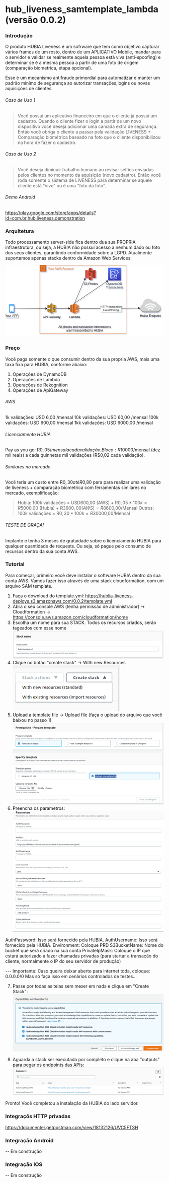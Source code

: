 # hub_liveness_samtemplate_lambda (versão 0.0.2)

### Introdução

O produto HUBIA Liveness é um sofrware que tem como objetivo capturar vários frames de um rosto, dentro de um APLICATIVO Mobile, mandar para o servidor e validar se realmente aquela pessoa está viva (anti-spoofing) e determinar se é a mesma pessoa a partir de uma foto de origem (comparação biometrica, etapa opcional).

Esse é um mecanismo antifraude primordial para automatizar e manter um padrão minímo de segurança ao autorizar transações,logins ou novas aquisições de clientes.

###### Caso de Uso 1
> Você possui um aplicativo financeiro em que o cliente já possui um cadastro.
Quando o cliente fizer o login a partir de um novo dispositivo você deseja adicionar uma camada 
extra de segurança. Então você obriga o cliente a passar pela validação LIVENESS + Comparação biométrica 
baseado na foto que o cliente disponibilizou na hora de fazer o cadastro.

###### Caso de Uso 2
> Você deseja diminuir trabalho humano ao revisar selfies enviadas pelos clientes no momento da aquisição (novo cadastro).
Então você roda somente o sistema de LIVENESS para determinar se aquele cliente está "vivo" ou é uma "foto da foto".

###### Demo Android
https://play.google.com/store/apps/details?id=com.br.hub.liveness.demonstration

### Arquitetura
Todo processamento server-side fica dentro dua sua PROPRIA infraestrutura, ou seja, a HUBIA não possui acesso a nenhum dado ou foto dos seus clientes, garantindo conformidade sobre a LGPD.
Atualmente suportamos apenas stacks dentro da Amazon Web Services:

![Desenho Arquitetura](/images/hubia_liveness_lambda.png)

### Preço
Você paga somente o que consumir dentro da sua propria AWS, mais uma taxa fixa para HUBIA, conforme abaixo:

1. Operações de DynamoDB
2. Operações de Lambda
3. Operações de Rekognition
4. Operações de ApiGateway

###### AWS
1k   validações: USD 6,00    /mensal
10k  validações: USD 60,00   /mensal
100k validações: USD 600,00  /mensal
1kk  validações: USD 6000,00 /mensal

###### Licenciamento HUBIA
Pay as you go: R$0,05/mensal a cada validação.
Bloco: R$10000/mensal (dez mil reais) a cada quinhetas mil validações (R$0,02 cada validação).

###### Similares no mercado
Você teria um custo entre R$0,30 até R$0,80 para para realizar uma validação de liveness + comparação biometrica com ferramentas similares no mercado, exemplificação:

> Hubia: 100k validações  = USD600,00 (AWS) + R$0,05 * 100k =  R$5000,00 (Hubia) + R$3600,00 (AWS) = R$8600,00/Mensal
> Outros: 100k validações = R$0,30 * 100k = R$30000,00/Mensal

###### TESTE DE GRAÇA!
Implante e tenha 3 meses de gratuidade sobre o licenciamento HUBIA para qualquer quantidade de requests.
Ou seja, só pague pelo consumo de recursos dentro da sua conta AWS.

### Tutorial
Para começar, primeiro você deve instalar o software HUBIA dentro da sua conta AWS. Vamos fazer isso através de uma stack cloudformation, com um arquivo SAM template.

1. Faça o download do template.yml: https://hublia-liveness-deploys.s3.amazonaws.com/0.0.2/template.yml
2. Abra o seu console AWS (tenha permissão de administrador) -> Cloudformation -> https://console.aws.amazon.com/cloudformation/home
3. Escolha um nome para sua STACK. Todos os recursos criados, serão tageados com esse nome
![](/images/tuto-cf-create4.png)
4. Clique no botão "create stack" -> With new Resources 
![](/images/tuto-cf-create1.png)
5. Upload a template file -> Upload file (faça o upload do arquivo que você baixou no passo 1)
![](/images/tuto-cf-create2.png)
6. Preencha os parametros:
![](/images/tuto-cf-create3.png)

AuthPassword: Isso será fornecido pela HUBIA.
AuthUsername: Isso será fornecido pela HUBIA.
Environment: Coloque PRD
S3BucketName: Nome do bucket que será criado na sua conta
PrivateIpMask: Coloque o IP que estará autorizado a fazer chamadas privadas (para startar a transação do cliente, normalmente o IP do seu servidor de produção) 

--- Importante:
Caso queira deixar aberto para internet toda, coloque: 0.0.0.0/0
Mas só faça isso em cenários controlados de testes...

7. Passe por todas as telas sem mexer em nada e clique em "Create Stack":
![](/images/tuto-cf-create5.png)

8. Aguarda a stack ser executada por completo e clique na aba "outputs" para pegar os endpoints das APIs:
![](/images/tuto-cf-create6.png)

Pronto! Você completou a instalação da HUBIA do lado servidor.

### Integraçõs HTTP privadas
https://documenter.getpostman.com/view/18132126/UVC5FTSH

### Integração Android
-- Em construção

### Integração IOS
-- Em construção